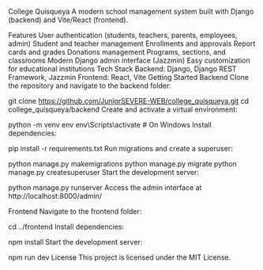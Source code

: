 College Quisqueya
A modern school management system built with Django (backend) and Vite/React (frontend).

Features
User authentication (students, teachers, parents, employees, admin)
Student and teacher management
Enrollments and approvals
Report cards and grades
Donations management
Programs, sections, and classrooms
Modern Django admin interface (Jazzmin)
Easy customization for educational institutions
Tech Stack
Backend: Django, Django REST Framework, Jazzmin
Frontend: React, Vite
Getting Started
Backend
Clone the repository and navigate to the backend folder:

git clone https://github.com/JuniorSEVERE-WEB/college_quisqueya.git
cd college_quisqueya/backend
Create and activate a virtual environment:

python -m venv env
env\Scripts\activate  # On Windows
Install dependencies:

pip install -r requirements.txt
Run migrations and create a superuser:

python manage.py makemigrations
python manage.py migrate
python manage.py createsuperuser
Start the development server:

python manage.py runserver
Access the admin interface at http://localhost:8000/admin/

Frontend
Navigate to the frontend folder:

cd ../frontend
Install dependencies:

npm install
Start the development server:

npm run dev
License
This project is licensed under the MIT License.
